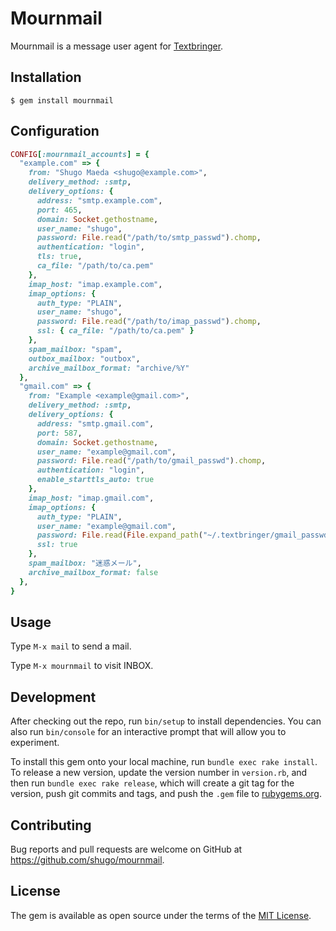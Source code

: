 # Mournmail

Mournmail is a message user agent for
[Textbringer](https://github.com/shugo/textbringer).

## Installation

    $ gem install mournmail

## Configuration

```ruby
CONFIG[:mournmail_accounts] = {
  "example.com" => {
    from: "Shugo Maeda <shugo@example.com>",
    delivery_method: :smtp,
    delivery_options: {
      address: "smtp.example.com",
      port: 465,
      domain: Socket.gethostname,
      user_name: "shugo",
      password: File.read("/path/to/smtp_passwd").chomp,
      authentication: "login",
      tls: true,
      ca_file: "/path/to/ca.pem"
    },
    imap_host: "imap.example.com",
    imap_options: {
      auth_type: "PLAIN",
      user_name: "shugo",
      password: File.read("/path/to/imap_passwd").chomp,
      ssl: { ca_file: "/path/to/ca.pem" }
    },
    spam_mailbox: "spam",
    outbox_mailbox: "outbox",
    archive_mailbox_format: "archive/%Y"
  },
  "gmail.com" => {
    from: "Example <example@gmail.com>",
    delivery_method: :smtp,
    delivery_options: {
      address: "smtp.gmail.com",
      port: 587,
      domain: Socket.gethostname,
      user_name: "example@gmail.com",
      password: File.read("/path/to/gmail_passwd").chomp,
      authentication: "login",
      enable_starttls_auto: true
    },
    imap_host: "imap.gmail.com",
    imap_options: {
      auth_type: "PLAIN",
      user_name: "example@gmail.com",
      password: File.read(File.expand_path("~/.textbringer/gmail_passwd")).chomp,
      ssl: true
    },
    spam_mailbox: "迷惑メール",
    archive_mailbox_format: false
  },
}
```

## Usage

Type `M-x mail` to send a mail.

Type `M-x mournmail` to visit INBOX.

## Development

After checking out the repo, run `bin/setup` to install dependencies. You can also run `bin/console` for an interactive prompt that will allow you to experiment.

To install this gem onto your local machine, run `bundle exec rake install`. To release a new version, update the version number in `version.rb`, and then run `bundle exec rake release`, which will create a git tag for the version, push git commits and tags, and push the `.gem` file to [rubygems.org](https://rubygems.org).

## Contributing

Bug reports and pull requests are welcome on GitHub at https://github.com/shugo/mournmail.


## License

The gem is available as open source under the terms of the [MIT License](http://opensource.org/licenses/MIT).


